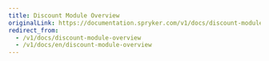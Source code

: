 ```yaml
---
title: Discount Module Overview
originalLink: https://documentation.spryker.com/v1/docs/discount-module-overview
redirect_from:
  - /v1/docs/discount-module-overview
  - /v1/docs/en/discount-module-overview
---
```



